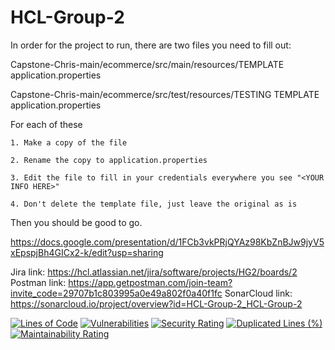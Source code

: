 # HCL-Group-2

In order for the project to run, there are two files you need to fill out:

  Capstone-Chris-main/ecommerce/src/main/resources/TEMPLATE application.properties
  
  Capstone-Chris-main/ecommerce/src/test/resources/TESTING TEMPLATE application.properties
  
  For each of these
  
    1. Make a copy of the file
    
    2. Rename the copy to application.properties
    
    3. Edit the file to fill in your credentials everywhere you see "<YOUR INFO HERE>"
    
    4. Don't delete the template file, just leave the original as is
  Then you should be good to go.

https://docs.google.com/presentation/d/1FCb3vkPRjQYAz98KbZnBJw9jyV5xEpspjBh4GICx2-k/edit?usp=sharing

Jira link: https://hcl.atlassian.net/jira/software/projects/HG2/boards/2
Postman link: https://app.getpostman.com/join-team?invite_code=29707b1c803995a0e49a802f0a40f1fc
SonarCloud link: https://sonarcloud.io/project/overview?id=HCL-Group-2_HCL-Group-2

[![Lines of Code](https://sonarcloud.io/api/project_badges/measure?project=hcl-group-2_HCL-Group-2&metric=ncloc)](https://sonarcloud.io/summary/new_code?id=hcl-group-2_HCL-Group-2) 
[![Vulnerabilities](https://sonarcloud.io/api/project_badges/measure?project=hcl-group-2_HCL-Group-2&metric=vulnerabilities)](https://sonarcloud.io/summary/new_code?id=hcl-group-2_HCL-Group-2)
[![Security Rating](https://sonarcloud.io/api/project_badges/measure?project=hcl-group-2_HCL-Group-2&metric=security_rating)](https://sonarcloud.io/summary/new_code?id=hcl-group-2_HCL-Group-2)
[![Duplicated Lines (%)](https://sonarcloud.io/api/project_badges/measure?project=hcl-group-2_HCL-Group-2&metric=duplicated_lines_density)](https://sonarcloud.io/summary/new_code?id=hcl-group-2_HCL-Group-2)
[![Maintainability Rating](https://sonarcloud.io/api/project_badges/measure?project=hcl-group-2_HCL-Group-2&metric=sqale_rating)](https://sonarcloud.io/summary/new_code?id=hcl-group-2_HCL-Group-2)
